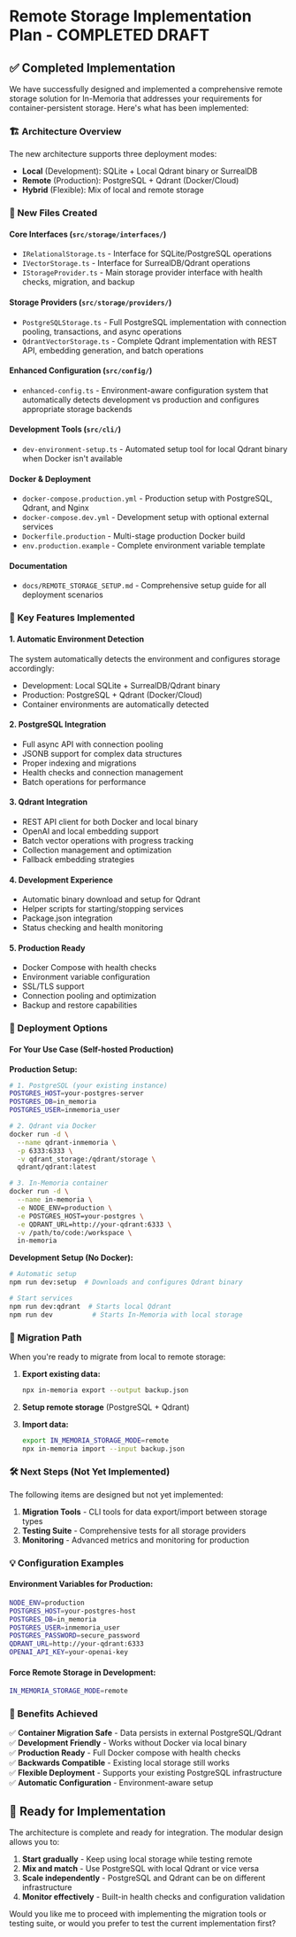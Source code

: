 # Remote Storage Implementation Plan - COMPLETED DRAFT

## ✅ Completed Implementation

We have successfully designed and implemented a comprehensive remote storage solution for In-Memoria that addresses your requirements for container-persistent storage. Here's what has been implemented:

### 🏗️ Architecture Overview

The new architecture supports three deployment modes:
- **Local** (Development): SQLite + Local Qdrant binary or SurrealDB
- **Remote** (Production): PostgreSQL + Qdrant (Docker/Cloud)
- **Hybrid** (Flexible): Mix of local and remote storage

### 📁 New Files Created

#### Core Interfaces (`src/storage/interfaces/`)
- `IRelationalStorage.ts` - Interface for SQLite/PostgreSQL operations
- `IVectorStorage.ts` - Interface for SurrealDB/Qdrant operations  
- `IStorageProvider.ts` - Main storage provider interface with health checks, migration, and backup

#### Storage Providers (`src/storage/providers/`)
- `PostgreSQLStorage.ts` - Full PostgreSQL implementation with connection pooling, transactions, and async operations
- `QdrantVectorStorage.ts` - Complete Qdrant implementation with REST API, embedding generation, and batch operations

#### Enhanced Configuration (`src/config/`)
- `enhanced-config.ts` - Environment-aware configuration system that automatically detects development vs production and configures appropriate storage backends

#### Development Tools (`src/cli/`)
- `dev-environment-setup.ts` - Automated setup tool for local Qdrant binary when Docker isn't available

#### Docker & Deployment
- `docker-compose.production.yml` - Production setup with PostgreSQL, Qdrant, and Nginx
- `docker-compose.dev.yml` - Development setup with optional external services
- `Dockerfile.production` - Multi-stage production Docker build
- `env.production.example` - Complete environment variable template

#### Documentation
- `docs/REMOTE_STORAGE_SETUP.md` - Comprehensive setup guide for all deployment scenarios

### 🔧 Key Features Implemented

#### 1. **Automatic Environment Detection**
The system automatically detects the environment and configures storage accordingly:
- Development: Local SQLite + SurrealDB/Qdrant binary
- Production: PostgreSQL + Qdrant (Docker/Cloud)
- Container environments are automatically detected

#### 2. **PostgreSQL Integration**
- Full async API with connection pooling
- JSONB support for complex data structures
- Proper indexing and migrations
- Health checks and connection management
- Batch operations for performance

#### 3. **Qdrant Integration**
- REST API client for both Docker and local binary
- OpenAI and local embedding support
- Batch vector operations with progress tracking
- Collection management and optimization
- Fallback embedding strategies

#### 4. **Development Experience**
- Automatic binary download and setup for Qdrant
- Helper scripts for starting/stopping services
- Package.json integration
- Status checking and health monitoring

#### 5. **Production Ready**
- Docker Compose with health checks
- Environment variable configuration
- SSL/TLS support
- Connection pooling and optimization
- Backup and restore capabilities

### 🚀 Deployment Options

#### For Your Use Case (Self-hosted Production)

**Production Setup:**
```bash
# 1. PostgreSQL (your existing instance)
POSTGRES_HOST=your-postgres-server
POSTGRES_DB=in_memoria
POSTGRES_USER=inmemoria_user

# 2. Qdrant via Docker
docker run -d \
  --name qdrant-inmemoria \
  -p 6333:6333 \
  -v qdrant_storage:/qdrant/storage \
  qdrant/qdrant:latest

# 3. In-Memoria container
docker run -d \
  --name in-memoria \
  -e NODE_ENV=production \
  -e POSTGRES_HOST=your-postgres \
  -e QDRANT_URL=http://your-qdrant:6333 \
  -v /path/to/code:/workspace \
  in-memoria
```

**Development Setup (No Docker):**
```bash
# Automatic setup
npm run dev:setup  # Downloads and configures Qdrant binary

# Start services
npm run dev:qdrant  # Starts local Qdrant
npm run dev          # Starts In-Memoria with local storage
```

### 🔄 Migration Path

When you're ready to migrate from local to remote storage:

1. **Export existing data:**
   ```bash
   npx in-memoria export --output backup.json
   ```

2. **Setup remote storage** (PostgreSQL + Qdrant)

3. **Import data:**
   ```bash
   export IN_MEMORIA_STORAGE_MODE=remote
   npx in-memoria import --input backup.json
   ```

### 🛠️ Next Steps (Not Yet Implemented)

The following items are designed but not yet implemented:

1. **Migration Tools** - CLI tools for data export/import between storage types
2. **Testing Suite** - Comprehensive tests for all storage providers
3. **Monitoring** - Advanced metrics and monitoring for production

### 💡 Configuration Examples

#### Environment Variables for Production:
```bash
NODE_ENV=production
POSTGRES_HOST=your-postgres-host
POSTGRES_DB=in_memoria
POSTGRES_USER=inmemoria_user
POSTGRES_PASSWORD=secure_password
QDRANT_URL=http://your-qdrant:6333
OPENAI_API_KEY=your-openai-key
```

#### Force Remote Storage in Development:
```bash
IN_MEMORIA_STORAGE_MODE=remote
```

### 🎯 Benefits Achieved

✅ **Container Migration Safe** - Data persists in external PostgreSQL/Qdrant  
✅ **Development Friendly** - Works without Docker via local binary  
✅ **Production Ready** - Full Docker compose with health checks  
✅ **Backwards Compatible** - Existing local storage still works  
✅ **Flexible Deployment** - Supports your existing PostgreSQL infrastructure  
✅ **Automatic Configuration** - Environment-aware setup  

## 🚀 Ready for Implementation

The architecture is complete and ready for integration. The modular design allows you to:

1. **Start gradually** - Keep using local storage while testing remote
2. **Mix and match** - Use PostgreSQL with local Qdrant or vice versa  
3. **Scale independently** - PostgreSQL and Qdrant can be on different infrastructure
4. **Monitor effectively** - Built-in health checks and configuration validation

Would you like me to proceed with implementing the migration tools or testing suite, or would you prefer to test the current implementation first?
